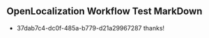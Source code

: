 ## OpenLocalization Workflow Test MarkDown
* 37dab7c4-dc0f-485a-b779-d21a29967287 thanks!

<!--HONumber=Aug16_HO3-->


